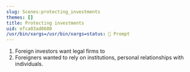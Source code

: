 ```yaml
---
slug: Scenes:protecting_investments
themes: []
title: Protecting investments
uid: efca03ad8680
/usr/bin/xargs=/usr/bin/xargs=status: 💬 Prompt
---
```

1. Foreign investors want legal firms to
2. Foreigners wanted to rely on institutions, personal relationships with individuals.
